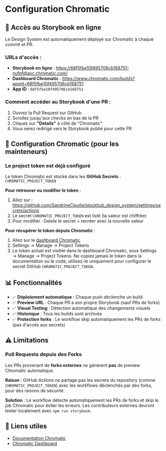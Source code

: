 # Configuration Chromatic

## 🎨 Accès au Storybook en ligne

Le Design System est automatiquement déployé sur Chromatic à chaque commit et PR.

### URLs d'accès :

- **Storybook en ligne** : https://68f5fbe10f495706cb168751-nufqfdjaoc.chromatic.com/
- **Dashboard Chromatic** : https://www.chromatic.com/builds?appId=68f5fbe10f495706cb168751
- **App ID** : `68f5fbe10f495706cb168751`

### Comment accéder au Storybook d'une PR :

1. Ouvrez la Pull Request sur GitHub
2. Scrollez jusqu'aux checks en bas de la PR
3. Cliquez sur **"Details"** à côté de "Chromatic"
4. Vous serez redirigé vers le Storybook publié pour cette PR

## 🔧 Configuration Chromatic (pour les mainteneurs)

### Le project token est déjà configuré

Le token Chromatic est stocké dans les **GitHub Secrets** : `CHROMATIC_PROJECT_TOKEN`

**Pour retrouver ou modifier le token** :
1. Allez sur : https://github.com/SandrineCipolla/stockhub_design_system/settings/secrets/actions
2. Le secret `CHROMATIC_PROJECT_TOKEN` est listé (la valeur est chiffrée)
3. Pour modifier : Delete le secret + recréer avec la nouvelle valeur

**Pour récupérer le token depuis Chromatic** :
1. Allez sur le [dashboard Chromatic](https://www.chromatic.com/builds?appId=68f5fbe10f495706cb168751)
2. Settings → Manage → Project Tokens
3. Le token actuel est visible dans le dashboard Chromatic, sous Settings → Manage → Project Tokens. Ne copiez jamais le token dans la documentation ou le code, utilisez-le uniquement pour configurer le secret GitHub `CHROMATIC_PROJECT_TOKEN`.

## 📊 Fonctionnalités

- ✅ **Déploiement automatique** : Chaque push déclenche un build
- ✅ **Preview URL** : Chaque PR a son propre Storybook (sauf PRs de forks)
- ✅ **Visual Testing** : Détection automatique des changements visuels
- ✅ **Historique** : Tous les builds sont archivés
- ✅ **Protection forks** : Le workflow skip automatiquement les PRs de forks (pas d'accès aux secrets)

## ⚠️ Limitations

### Pull Requests depuis des Forks

Les PRs provenant de **forks externes** ne génèrent **pas** de preview Chromatic automatique.

**Raison** : GitHub Actions ne partage pas les secrets du repository (comme `CHROMATIC_PROJECT_TOKEN`) avec les workflows déclenchés par des forks, pour des raisons de sécurité.

**Solution** : Le workflow détecte automatiquement les PRs de forks et skip le job Chromatic pour éviter les erreurs. Les contributeurs externes devront tester localement avec `npm run storybook`.

## 🔗 Liens utiles

- [Documentation Chromatic](https://www.chromatic.com/docs/)
- [Chromatic Dashboard](https://www.chromatic.com/builds)
